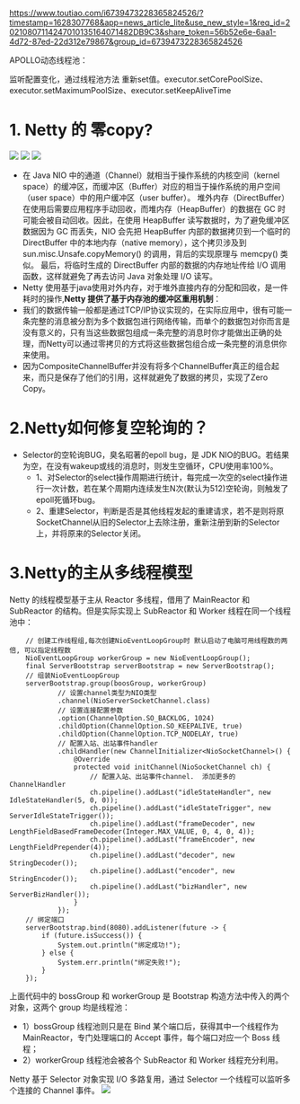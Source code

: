 
https://www.toutiao.com/i6739473228365824526/?timestamp=1628307768&app=news_article_lite&use_new_style=1&req_id=20210807114247010135164071482DB9C3&share_token=56b52e6e-6aa1-4d72-87ed-22d312e79867&group_id=6739473228365824526

APOLLO动态线程池：  

监听配置变化，通过线程池方法 重新set值。executor.setCorePoolSize、executor.setMaximumPoolSize、executor.setKeepAliveTime


# 1. Netty 的 零copy?

![](https://img2020.cnblogs.com/blog/1694759/202111/1694759-20211124154253592-619985614.png)
![](https://img2020.cnblogs.com/blog/1694759/202111/1694759-20211124154352056-513503311.png)
![](https://img2020.cnblogs.com/blog/1694759/202111/1694759-20211124154415503-1737333085.png)

- 在 Java NIO 中的通道（Channel）就相当于操作系统的内核空间（kernel space）的缓冲区，而缓冲区（Buffer）对应的相当于操作系统的用户空间（user space）中的用户缓冲区（user buffer）。
堆外内存（DirectBuffer）在使用后需要应用程序手动回收，而堆内存（HeapBuffer）的数据在 GC 时可能会被自动回收。因此，在使用 HeapBuffer 读写数据时，为了避免缓冲区数据因为 GC 而丢失，NIO 会先把 HeapBuffer 内部的数据拷贝到一个临时的 DirectBuffer 中的本地内存（native memory），这个拷贝涉及到
sun.misc.Unsafe.copyMemory() 的调用，背后的实现原理与 memcpy() 类似。 最后，将临时生成的 DirectBuffer 内部的数据的内存地址传给 I/O 调用函数，这样就避免了再去访问 Java 对象处理 I/O 读写。
- Netty 使用基于java使用对外内存，对于堆外直接内存的分配和回收，是一件耗时的操作,**Netty 提供了基于内存池的缓冲区重用机制**：
- 我们的数据传输一般都是通过TCP/IP协议实现的，在实际应用中，很有可能一条完整的消息被分割为多个数据包进行网络传输，而单个的数据包对你而言是没有意义的，只有当这些数据包组成一条完整的消息时你才能做出正确的处理，而Netty可以通过零拷贝的方式将这些数据包组合成一条完整的消息供你来使用。
- 因为CompositeChannelBuffer并没有将多个ChannelBuffer真正的组合起来，而只是保存了他们的引用，这样就避免了数据的拷贝，实现了Zero Copy。

# 2.Netty如何修复空轮询的？
- Selector的空轮询BUG，臭名昭著的epoll bug，是 JDK NIO的BUG。若结果为空，在没有wakeup或线的消息时，则发生空循环，CPU使用率100%。
    - 1、对Selector的select操作周期进行统计，每完成一次空的select操作进行一次计数，若在某个周期内连续发生N次(默认为512)空轮询，则触发了epoll死循环bug。
    - 2、重建Selector，判断是否是其他线程发起的重建请求，若不是则将原SocketChannel从旧的Selector上去除注册，重新注册到新的Selector上，并将原来的Selector关闭。

# 3.Netty的主从多线程模型
Netty 的线程模型基于主从 Reactor 多线程，借用了 MainReactor 和 SubReactor 的结构。但是实际实现上 SubReactor 和 Worker 线程在同一个线程池中：
```
    // 创建工作线程组,每次创建NioEventLoopGroup时 默认启动了电脑可用线程数的两倍, 可以指定线程数
    NioEventLoopGroup workerGroup = new NioEventLoopGroup();
    final ServerBootstrap serverBootstrap = new ServerBootstrap();
    // 组装NioEventLoopGroup
    serverBootstrap.group(boosGroup, workerGroup)
            // 设置channel类型为NIO类型
            .channel(NioServerSocketChannel.class)
            // 设置连接配置参数
            .option(ChannelOption.SO_BACKLOG, 1024)
            .childOption(ChannelOption.SO_KEEPALIVE, true)
            .childOption(ChannelOption.TCP_NODELAY, true)
            // 配置入站、出站事件handler
            .childHandler(new ChannelInitializer<NioSocketChannel>() {
                @Override
                protected void initChannel(NioSocketChannel ch) {
                    // 配置入站、出站事件channel.  添加更多的 ChannelHandler
                    ch.pipeline().addLast("idleStateHandler", new IdleStateHandler(5, 0, 0));
                    ch.pipeline().addLast("idleStateTrigger", new ServerIdleStateTrigger());
                    ch.pipeline().addLast("frameDecoder", new LengthFieldBasedFrameDecoder(Integer.MAX_VALUE, 0, 4, 0, 4));
                    ch.pipeline().addLast("frameEncoder", new LengthFieldPrepender(4));
                    ch.pipeline().addLast("decoder", new StringDecoder());
                    ch.pipeline().addLast("encoder", new StringEncoder());
                    ch.pipeline().addLast("bizHandler", new ServerBizHandler());
                }
            });
    // 绑定端口
    serverBootstrap.bind(8080).addListener(future -> {
        if (future.isSuccess()) {
            System.out.println("绑定成功!");
        } else {
            System.err.println("绑定失败!");
        }
    });
```

上面代码中的 bossGroup 和 workerGroup 是 Bootstrap 构造方法中传入的两个对象，这两个 group 均是线程池：

- 1）bossGroup 线程池则只是在 Bind 某个端口后，获得其中一个线程作为 MainReactor，专门处理端口的 Accept 事件，每个端口对应一个 Boss 线程；
- 2）workerGroup 线程池会被各个 SubReactor 和 Worker 线程充分利用。

Netty 基于 Selector 对象实现 I/O 多路复用，通过 Selector 一个线程可以监听多个连接的 Channel 事件。
![](https://img2024.cnblogs.com/blog/1694759/202405/1694759-20240513150813521-1610896001.png)



